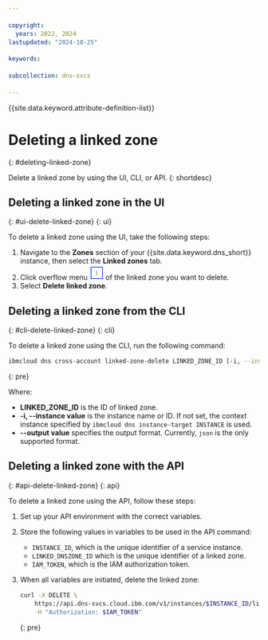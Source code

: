 ```yaml
---

copyright:
  years: 2022, 2024
lastupdated: "2024-10-25"

keywords:

subcollection: dns-svcs

---
```


{{site.data.keyword.attribute-definition-list}}

# Deleting a linked zone
{: #deleting-linked-zone}

Delete a linked zone by using the UI, CLI, or API.
{: shortdesc}

## Deleting a linked zone in the UI
{: #ui-delete-linked-zone}
{: ui}

To delete a linked zone using the UI, take the following steps:

1. Navigate to the **Zones** section of your {{site.data.keyword.dns_short}} instance, then select the **Linked zones** tab.
1. Click overflow menu ![Overflow menu icon](images/overflow-icon.png "Overflow menu icon") of the linked zone you want to delete.
1. Select **Delete linked zone**.


## Deleting a linked zone from the CLI
{: #cli-delete-linked-zone}
{: cli}

To delete a linked zone using the CLI, run the following command:

```sh
ibmcloud dns cross-account linked-zone-delete LINKED_ZONE_ID [-i, --instance INSTANCE] [--output FORMAT]
```
{: pre}

Where:

* **LINKED_ZONE_ID** is the ID of linked zone.
* **-i, --instance value** is the instance name or ID. If not set, the context instance specified by `ibmcloud dns instance-target INSTANCE` is used.
* **--output value** specifies the output format. Currently, `json` is the only supported format.

## Deleting a linked zone with the API
{: #api-delete-linked-zone}
{: api}

To delete a linked zone using the API, follow these steps:

1. Set up your API environment with the correct variables.
1. Store the following values in variables to be used in the API command:
    * `INSTANCE_ID`, which is the unique identifier of a service instance.
    * `LINKED_DNSZONE_ID` which is the unique identifier of a linked zone.
    * `IAM_TOKEN`, which is the IAM authorization token.
1. When all variables are initiated, delete the linked zone:

    ```sh
    curl -X DELETE \
        https://api.dns-svcs.cloud.ibm.com/v1/instances/$INSTANCE_ID/linked_dnszones/$LINKED_DNSZONE_ID \
        -H "Authorization: $IAM_TOKEN"
    ```
    {: pre}
